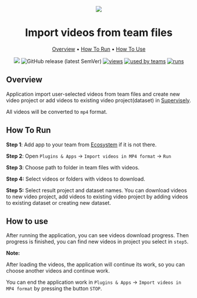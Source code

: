 <div align="center" markdown>
<img src="https://i.imgur.com/gUEuSc7.png"/>



# Import videos from team files

<p align="center">
  <a href="#Overview">Overview</a> •
  <a href="#How-To-Run">How To Run</a> •
  <a href="#How-To-Use">How To Use</a>
</p>


[![](https://img.shields.io/badge/slack-chat-green.svg?logo=slack)](https://supervise.ly/slack)
![GitHub release (latest SemVer)](https://img.shields.io/github/v/release/supervisely-ecosystem/split_video)
[![views](https://app.supervise.ly/public/api/v3/ecosystem.counters?repo=supervisely-ecosystem/import-videos&counter=views&label=views)](https://supervise.ly)
[![used by teams](https://app.supervise.ly/public/api/v3/ecosystem.counters?repo=supervisely-ecosystem/import-videos&counter=downloads&label=used%20by%20teams)](https://supervise.ly)
[![runs](https://app.supervise.ly/public/api/v3/ecosystem.counters?repo=supervisely-ecosystem/import-videos&counter=runs&label=runs&123)](https://supervise.ly)

</div>

## Overview

Application import user-selected videos from team files and create new video project or add videos to existing video project(dataset) in [Supervisely](https://app.supervise.ly).

All videos will be converted to `mp4` format.



## How To Run 
**Step 1**: Add app to your team from [Ecosystem](https://app.supervise.ly/apps/ecosystem/import-videos) if it is not there.

**Step 2**: Open `Plugins & Apps` -> `Import videos in MP4 format` -> `Run` 





**Step 3**: Choose path to folder in team files with videos.



**Step 4:** Select videos or folders with videos to download.



**Step 5:** Select result project and dataset names. You can download videos to new video project, add videos to existing video project by adding videos to existing dataset or creating new dataset.





## How to use

After running the application, you can see videos download progress. Then progress is finished, you can find new videos in project you select in `step5`. 

**Note:**

After loading the videos, the application will continue its work, so you can choose another videos and continue work.

You can end the application work in `Plugins & Apps` -> `Import videos in MP4 format`  by pressing the button `STOP`.



